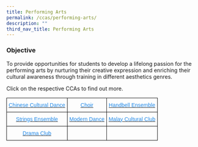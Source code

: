 ```yaml
---
title: Performing Arts
permalink: /ccas/performing-arts/
description: ""
third_nav_title: Performing Arts
---
```

### Objective

To provide opportunities for students to develop a lifelong passion for the performing arts by nurturing their creative expression and enriching their cultural awareness through training in different aesthetics genres.

  

Click on the respective CCAs to find out more.

<style type="text/css">
.tg  {border-collapse:collapse;border-spacing:0;}
.tg td{border-color:black;border-style:solid;border-width:1px;font-family:Arial, sans-serif;font-size:14px;
  overflow:hidden;padding:10px 5px;word-break:normal;}
.tg th{border-color:black;border-style:solid;border-width:1px;font-family:Arial, sans-serif;font-size:14px;
  font-weight:normal;overflow:hidden;padding:10px 5px;word-break:normal;}
.tg .tg-gdxe{color:#2289E7;text-align:center;vertical-align:top}
.tg .tg-nrix{text-align:center;vertical-align:middle}
</style>
<table class="tg">
<thead>
  <tr>
    <th class="tg-gdxe"><a href="/ccas/performing-arts/chinese-cultural-dance"><span style="text-decoration:none;color:#2289E7">Chinese Cultural Dance</span></a></th>
    <th class="tg-gdxe"><a href="/ccas/performing-arts/choir"><span style="text-decoration:none;color:#2289E7">Choir</span></a></th>
    <th class="tg-gdxe"><a href="/ccas/performing-arts/handbell-ensemble"><span style="text-decoration:none;color:#2289E7">Handbell Ensemble</span></a></th>
  </tr>
</thead>
<tbody>
  <tr>
    <td class="tg-gdxe"><a href="/ccas/performing-arts/strings-ensemble"><span style="text-decoration:none;color:#2289E7">Strings Ensemble</span></a></td>
    <td class="tg-gdxe"><a href="/ccas/performing-arts/modern-dance"><span style="text-decoration:none;color:#2289E7">Modern Dance</span></a></td>
    <td class="tg-gdxe"><a href="/ccas/performing-arts/malay-cultural-club"><span style="text-decoration:none;color:#2289E7">Malay Cultural Club</span></a></td>
  </tr>
  <tr>
    <td class="tg-gdxe"><a href="/ccas/performing-arts/drama-club"><span style="text-decoration:none;color:#2289E7">Drama Club</span></a></td>
    <td class="tg-nrix"></td>
    <td class="tg-nrix"></td>
  </tr>
</tbody>
</table>
